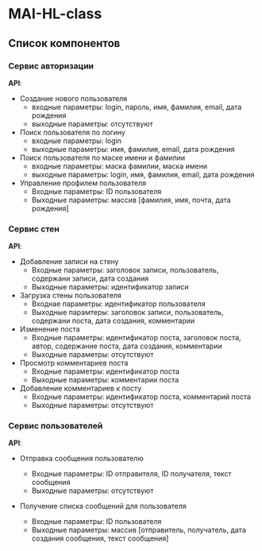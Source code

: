 # MAI-HL-class

## Список компонентов  

### Сервис авторизации
**API**:
-	Создание нового пользователя
      - входные параметры: login, пароль, имя, фамилия, email, дата рождения
      - выходные параметры: отсутствуют
-	Поиск пользователя по логину
     - входные параметры:  login
     - выходные параметры: имя, фамилия, email, дата рождения
-	Поиск пользователя по маске имени и фамилии
     - входные параметры: маска фамилии, маска имени
     - выходные параметры: login, имя, фамилия, email, дата рождения
- Управление профилем пользователя
  - Входные параметры: ID пользователя
  - Выходные параметры: массив [фамилия, имя, почта, дата рождения]

### Сервис стен
**API**:
- Добавление записи на стену
  - Входные параметры: заголовок записи, пользователь, содержани записи, дата создания
  - Выходные параметры: идентификатор записи
- Загрузка стены пользователя
  - Входнае параметры: идентификатор пользователя
  - Выходные парамтеры: заголовок записи, пользователь, содержани поста, дата создания, комментарии
- Изменение поста
  - Входные параметры: идентификатор поста, заголовок поста, автор, содержание поста, дата создания, комментарии
  - Выходные параметры: отсутствуют
- Просмотр комментариев поста
  - Входные параметры: идентификатор поста
  - Выходные параметры: комментарии поста
- Добавление комментариев к посту
  - Входные параметры: идентификатор поста, комментарий поста
  - Выходные параметры: отсутствуют

### Сервис пользователей
**API**:
- Отправка сообщения пользователю
  - Входные параметры: ID отправителя, ID получателя, текст сообщения
  - Выходные параметры: отсутствуют

- Получение списка сообщений для пользователя
  - Входные параметры: ID пользователя
  - Выходные параметры: массив [отправитель, получатель, дата создания сообщения, текст сообщения]